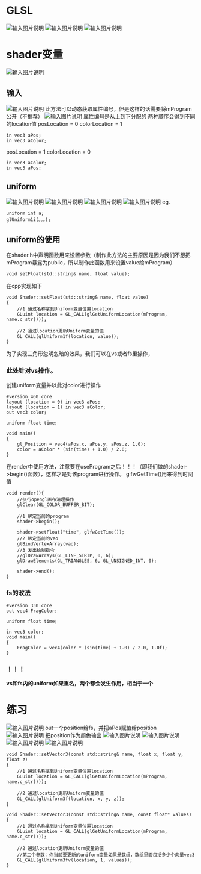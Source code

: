 # GLSL
![输入图片说明](/imgs/2024-10-23/qlG2osoa38B3S6Td.png)
![输入图片说明](/imgs/2024-10-23/vXuEc12KrJwJBGhd.png)
![输入图片说明](/imgs/2024-10-23/V7oV4iQX0whKxbHO.png)
# shader变量
![输入图片说明](/imgs/2024-10-23/kr29NmybGr3lCW5x.png)
## 输入
![输入图片说明](/imgs/2024-10-23/WCQvMQcVIne89dCH.png)
此方法可以动态获取属性编号，但是这样的话需要将mProgram公开（不推荐）
![输入图片说明](/imgs/2024-10-23/1DC6tig6fG5BKJyH.png)
属性编号是从上到下分配的
两种顺序会得到不同的location值
posLocation = 0
colorLocation = 1
```
in vec3 aPos;
in vec3 aColor;
```
posLocation = 1
colorLocation = 0
```
in vec3 aColor;
in vec3 aPos;
```
## uniform
![输入图片说明](/imgs/2024-10-23/opnmygIOSyWXHtDl.png)
![输入图片说明](/imgs/2024-10-23/03DSXGjREaSWkO1J.png)
![输入图片说明](/imgs/2024-10-23/im4pWGswALBlNcNu.png)
![输入图片说明](/imgs/2024-10-23/uZS1RM7F7Dry3u65.png)
eg.
```
uniform int a;
glUniform1i(。。。);
```

## uniform的使用
在shader.h中声明函数用来设置参数（制作此方法的主要原因是因为我们不想把mProgram暴露为public，所以制作此函数用来设置value给mProgram）
```
void setFloat(std::string& name, float value);
```
在cpp实现如下
```
void Shader::setFloat(std::string& name, float value)
{
    //1 通过名称拿到Uniform变量位置location
    GLuint location = GL_CALL(glGetUniformLocation(mProgram, name.c_str()));

    //2 通过location更新Uniform变量的值
    GL_CALL(glUniform1f(location, value));
}
```
为了实现三角形忽明忽暗的效果，我们可以在vs或者fs里操作，
### 此处针对vs操作。
创建uniform变量并以此对color进行操作
```
#version 460 core
layout (location = 0) in vec3 aPos;
layout (location = 1) in vec3 aColor;
out vec3 color;

uniform float time;

void main()
{
    gl_Position = vec4(aPos.x, aPos.y, aPos.z, 1.0);
    color = aColor * (sin(time) + 1.0) / 2.0;
}
```
在render中使用方法，注意要在useProgram之后！！！（即我们做的shader->begin()函数），这样才是对该program进行操作。
glfwGetTime()用来得到时间值
```
void render(){
    //执行opengl画布清理操作
    glClear(GL_COLOR_BUFFER_BIT);

    //1 绑定当前的program
    shader->begin();

    shader->setFloat("time", glfwGetTime());
    //2 绑定当前的vao
    glBindVertexArray(vao);
    //3 发出绘制指令
    //glDrawArrays(GL_LINE_STRIP, 0, 6);
    glDrawElements(GL_TRIANGLES, 6, GL_UNSIGNED_INT, 0);

    shader->end();
}
```
### fs的改法
```
#version 330 core
out vec4 FragColor;

uniform float time;

in vec3 color;
void main()
{
    FragColor = vec4(color * (sin(time) + 1.0) / 2.0, 1.0f);
}
```
### ！！！
**vs和fs内的uniform如果重名，两个都会发生作用，相当于一个**
# 练习
![输入图片说明](/imgs/2024-10-23/VG6iCXOcuZEiZaTd.png)
out一个position给fs，并把aPos赋值给position
![输入图片说明](/imgs/2024-10-23/hhUR03ZTkIRyLtD5.png)
把position作为颜色输出
![输入图片说明](/imgs/2024-10-23/LIrWpj8wLm4y01pE.png)
![输入图片说明](/imgs/2024-10-23/bcjsWudOlsUcuaGt.png)
![输入图片说明](/imgs/2024-10-23/mSpNMKqWTcYdgmce.png)
![输入图片说明](/imgs/2024-10-23/2HUDjlu7b3venmfo.png)
```
void Shader::setVector3(const std::string& name, float x, float y, float z)
{
    //1 通过名称拿到Uniform变量位置location
    GLuint location = GL_CALL(glGetUniformLocation(mProgram, name.c_str()));

    //2 通过location更新Uniform变量的值
    GL_CALL(glUniform3f(location, x, y, z));
}

void Shader::setVector3(const std::string& name, const float* values)
{
    //1 通过名称拿到Uniform变量位置location
    GLuint location = GL_CALL(glGetUniformLocation(mProgram, name.c_str()));

    //2 通过location更新Uniform变量的值
    //第二个参数：你当前要更新的uniform变量如果是数组，数组里面包括多少个向量vec3
    GL_CALL(glUniform3fv(location, 1, values));
}
```
<!--stackedit_data:
eyJoaXN0b3J5IjpbLTc1OTQyNzA4NV19
-->